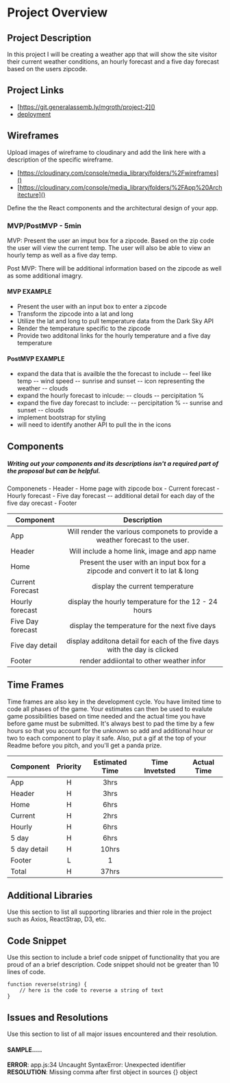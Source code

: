# Project Overview


## Project Description

In this project I will be creating a weather app that will show the site visitor their current weather conditions, an hourly forecast and a five day forecast based on the users zipcode.

## Project Links

- [https://git.generalassemb.ly/mgroth/project-2]()
- [deployment]()

## Wireframes

Upload images of wireframe to cloudinary and add the link here with a description of the specific wireframe.

- [https://cloudinary.com/console/media_library/folders/%2Fwireframes]()
- [https://cloudinary.com/console/media_library/folders/%2FApp%20Architecture]()



Define the the React components and the architectural design of your app.

### MVP/PostMVP - 5min

MVP:
Present the user an imput box for a zipcode.  Based on the zip code the user will view the current temp.  The user will also be able to view an hourly temp as well as a five day temp.

Post MVP:
There will be additional information based on the zipcode as well as some additional imagry.


#### MVP EXAMPLE
-	Present the user with an input box to enter a zipcode
- Transform the zipcode into a lat and long
- Utilize the lat and long to pull temperature data from the Dark Sky API 
- Render the temperature specific to the zipcode
- Provide two additonal links for the hourly temperature and a five day temperature

#### PostMVP EXAMPLE

- expand the data that is availble the the forecast to include
	-- feel like temp
	-- wind speed
	-- sunrise and sunset
	-- icon representing the weather
	-- clouds
- expand the hourly forecast to inlcude:
	-- clouds
	-- percipitation %
- expand the five day forecast to include:
	-- percipitation %
	-- sunrise and sunset
	-- clouds
- implement bootstrap for styling
- will need to identify another API to pull the in the icons

## Components
##### Writing out your components and its descriptions isn't a required part of the proposal but can be helpful.

Componenets
	- Header 
	-	Home page with zipcode box
	-	Current forecast
	- Hourly forecast
	- Five day forecast
		-- additional detail for each day of the five day orecast
	- Footer	

| Component | Description | 
| --- | :---: |  
| App | Will render the various componets to provide a weather forecast to the user.
| Header | Will include a home link, image and app name |
| Home | Present the user with an input box for a zipcode and convert it to lat & long |
| Current Forecast | display the current temperature |
| Hourly forecast | display the hourly temperature for the 12 - 24 hours|
| Five Day forecast | display the temperature for the next five days |
| Five day detail | display additona detail for each of the five days with the day is clicked |
| Footer | render addiiontal to other weather infor | 

## Time Frames

Time frames are also key in the development cycle.  You have limited time to code all phases of the game.  Your estimates can then be used to evalute game possibilities based on time needed and the actual time you have before game must be submitted. It's always best to pad the time by a few hours so that you account for the unknown so add and additional hour or two to each component to play it safe. Also, put a gif at the top of your Readme before you pitch, and you'll get a panda prize.

| Component | Priority | Estimated Time | Time Invetsted | Actual Time |
| --- | :---: |  :---: | :---: | :---: |
| App | H | 3hrs|  |  |
| Header | H | 3hrs|  |  |
| Home 	| H | 6hrs |  |
| Current 	| H | 2hrs |  |
| Hourly 	| H | 6hrs |  |
| 5 day 	| H | 6hrs |  |
| 5 day detail 	| H | 10hrs |  |
| Footer 	| L | 1 |  |
| Total | H | 37hrs|  |  |

## Additional Libraries
 Use this section to list all supporting libraries and thier role in the project such as Axios, ReactStrap, D3, etc. 

## Code Snippet

Use this section to include a brief code snippet of functionality that you are proud of an a brief description.  Code snippet should not be greater than 10 lines of code. 

```
function reverse(string) {
	// here is the code to reverse a string of text
}
```

## Issues and Resolutions
 Use this section to list of all major issues encountered and their resolution.

#### SAMPLE.....
**ERROR**: app.js:34 Uncaught SyntaxError: Unexpected identifier                                
**RESOLUTION**: Missing comma after first object in sources {} object
